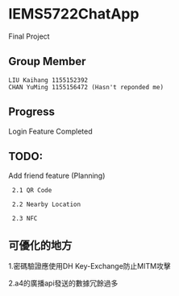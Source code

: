 # IEMS5722ChatApp
Final Project
## Group Member
	LIU Kaihang 1155152392
	CHAN YuMing 1155156472 (Hasn't reponded me)
## Progress
Login Feature Completed
## TODO:
  
Add friend feature (Planning)

	 2.1 QR Code
  
	 2.2 Nearby Location
  
	 2.3 NFC
## 可優化的地方

1.密碼驗證應使用DH Key-Exchange防止MITM攻擊

2.a4的廣播api發送的數據冗餘過多
